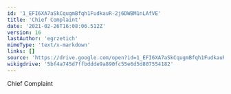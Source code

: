 ```yaml
---
id: '1_EFI6XA7aSkCqugmBfqh1FudkauR-2j6DWBM1nLAfVE'
title: 'Chief Complaint'
date: '2021-02-26T16:08:06.512Z'
version: 16
lastAuthor: 'egrzetich'
mimeType: 'text/x-markdown'
links: []
source: 'https://drive.google.com/open?id=1_EFI6XA7aSkCqugmBfqh1FudkauR-2j6DWBM1nLAfVE'
wikigdrive: '5bf4a745d7ffbddde9a890fc55e6d5d807554182'
---
```

Chief Complaint
